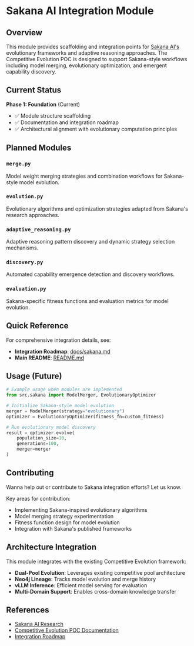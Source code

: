 # Sakana AI Integration Module

## Overview

This module provides scaffolding and integration points for [Sakana AI's](https://sakana.ai/) evolutionary frameworks and adaptive reasoning approaches. The Competitive Evolution POC is designed to support Sakana-style workflows including model merging, evolutionary optimization, and emergent capability discovery.

## Current Status

**Phase 1: Foundation** (Current)
- ✅ Module structure scaffolding
- ✅ Documentation and integration roadmap
- ✅ Architectural alignment with evolutionary computation principles

## Planned Modules

### `merge.py`
Model weight merging strategies and combination workflows for Sakana-style model evolution.

### `evolution.py`
Evolutionary algorithms and optimization strategies adapted from Sakana's research approaches.

### `adaptive_reasoning.py`
Adaptive reasoning pattern discovery and dynamic strategy selection mechanisms.

### `discovery.py`
Automated capability emergence detection and discovery workflows.

### `evaluation.py`
Sakana-specific fitness functions and evaluation metrics for model evolution.

## Quick Reference

For comprehensive integration details, see:
- **Integration Roadmap**: [docs/sakana.md](../../docs/sakana.md)
- **Main README**: [README.md](../../README.md)

## Usage (Future)

```python
# Example usage when modules are implemented
from src.sakana import ModelMerger, EvolutionaryOptimizer

# Initialize Sakana-style model evolution
merger = ModelMerger(strategy="evolutionary")
optimizer = EvolutionaryOptimizer(fitness_fn=custom_fitness)

# Run evolutionary model discovery
result = optimizer.evolve(
    population_size=10,
    generations=100,
    merger=merger
)
```

## Contributing

Wanna help out or contribute to Sakana integration efforts? Let us know.

Key areas for contribution:
- Implementing Sakana-inspired evolutionary algorithms
- Model merging strategy experimentation
- Fitness function design for model evolution
- Integration with Sakana's published frameworks

## Architecture Integration

This module integrates with the existing Competitive Evolution framework:
- **Dual-Pool Evolution**: Leverages existing competitive pool architecture
- **Neo4j Lineage**: Tracks model evolution and merge history
- **vLLM Inference**: Efficient model serving for evaluation
- **Multi-Domain Support**: Enables cross-domain knowledge transfer

## References

- [Sakana AI Research](https://sakana.ai/)
- [Competitive Evolution POC Documentation](../../README.md)
- [Integration Roadmap](../../docs/sakana.md)
